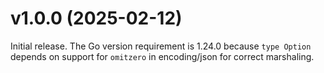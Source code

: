 # v1.0.0 (2025-02-12)

Initial release. The Go version requirement is 1.24.0 because `type Option`
depends on support for `omitzero` in encoding/json for correct marshaling.
